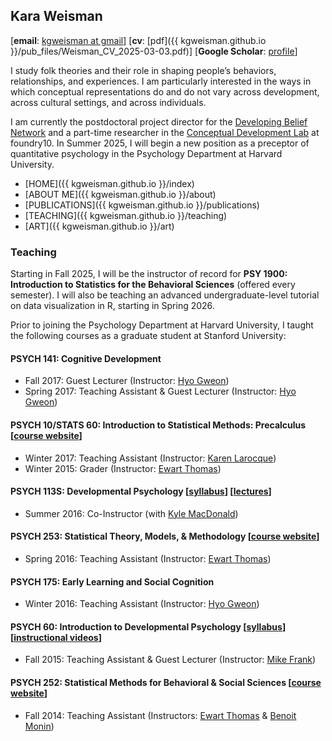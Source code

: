 ## Kara Weisman

[**email**: [kgweisman at gmail](mailto:kgweisman@gmail.com)] [**cv**: [pdf]({{ kgweisman.github.io }}/pub_files/Weisman_CV_2025-03-03.pdf)] [**Google Scholar**: [profile](https://scholar.google.com/citations?user=Ythhby0AAAAJ&hl=en)]

I study folk theories and their role in shaping people’s behaviors, relationships, and experiences. I am particularly interested in the ways in which conceptual representations do and do not vary across development, across cultural settings, and across individuals. 

I am currently the postdoctoral project director for the [Developing Belief Network](https://www.developingbelief.com/) and a part-time researcher in the [Conceptual Development Lab](https://www.foundry10.org/conceptual-development-lab) at foundry10. In Summer 2025, I will begin a new position as a preceptor of quantitative psychology in the Psychology Department at Harvard University.

* [HOME]({{ kgweisman.github.io }}/index)
* [ABOUT ME]({{ kgweisman.github.io }}/about)
* [PUBLICATIONS]({{ kgweisman.github.io }}/publications)
* [TEACHING]({{ kgweisman.github.io }}/teaching)
* [ART]({{ kgweisman.github.io }}/art)

### Teaching

Starting in Fall 2025, I will be the instructor of record for **PSY 1900: Introduction to Statistics for the Behavioral Sciences** (offered every semester). I will also be teaching an advanced undergraduate-level tutorial on data visualization in R, starting in Spring 2026.

Prior to joining the Psychology Department at Harvard University, I taught the following courses as a graduate student at Stanford University:

#### PSYCH 141: Cognitive Development
* Fall 2017: Guest Lecturer (Instructor: [Hyo Gweon](http://web.stanford.edu/~hyo/Home.html))
* Spring 2017: Teaching Assistant & Guest Lecturer (Instructor: [Hyo Gweon](http://web.stanford.edu/~hyo/Home.html))

#### PSYCH 10/STATS 60: Introduction to Statistical Methods: Precalculus [[course website](http://web.stanford.edu/class/psych10/)]
* Winter 2017: Teaching Assistant (Instructor: [Karen Larocque](https://scholar.google.com/citations?user=sZdV8L4AAAAJ&hl=en))
* Winter 2015: Grader (Instructor: [Ewart Thomas](https://profiles.stanford.edu/ewart-thomas))

#### PSYCH 113S: Developmental Psychology [[syllabus](https://docs.google.com/document/d/10bQfqCTnCajovI9jnAuh-lIanXuYL7Hh14B5Zl4mWlE/edit)] [[lectures](https://drive.google.com/drive/folders/0Byr7S8JB3psTLW03QktZYXNmbW8)]
* Summer 2016: Co-Instructor (with [Kyle MacDonald](http://kemacdonald.com/))

#### PSYCH 253: Statistical Theory, Models, & Methodology [[course website](http://web.stanford.edu/class/psych253/)]
* Spring 2016: Teaching Assistant (Instructor: [Ewart Thomas](https://profiles.stanford.edu/ewart-thomas))

#### PSYCH 175: Early Learning and Social Cognition
* Winter 2016: Teaching Assistant (Instructor: [Hyo Gweon](http://web.stanford.edu/~hyo/Home.html))

#### PSYCH 60: Introduction to Developmental Psychology [[syllabus](https://docs.google.com/document/d/1O8L8n-9iD2_kdUlXgbGBENxkuAN23VRNWhq7PT_DqVg/edit)] [[instructional videos](https://www.youtube.com/playlist?list=PL8OT0lrhVRGj74yjkHKd8MZkN7PhswyGB)]
* Fall 2015: Teaching Assistant & Guest Lecturer (Instructor: [Mike Frank](http://web.stanford.edu/~mcfrank/))

#### PSYCH 252: Statistical Methods for Behavioral & Social Sciences [[course website](http://web.stanford.edu/class/psych252/index.html)]
* Fall 2014: Teaching Assistant (Instructors: [Ewart Thomas](https://profiles.stanford.edu/ewart-thomas) & [Benoit Monin](https://people.stanford.edu/monin/))
